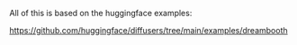 
All of this is based on the huggingface examples:

https://github.com/huggingface/diffusers/tree/main/examples/dreambooth

